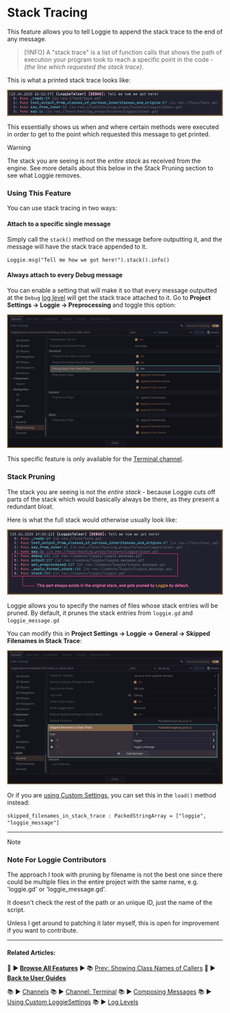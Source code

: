 # Stack Tracing

This feature allows you to tell Loggie to append the stack trace to the end of any message.

> [!INFO]
> A "stack trace" is a list of function calls that shows the path of execution your program took to reach a specific point in the code -  *(the line which requested the stack trace)*.

This is what a printed stack trace looks like:

![](assets/screenshots/stack_tracer.png)

This essentially shows us when and where certain methods were executed in order to get to the point which requested this message to get printed.

> [!WARNING]
> The stack you are seeing is not the *entire stack* as received from the engine.
> See more details about this below in the Stack Pruning section to see what Loggie removes.

### Using This Feature

You can use stack tracing in two ways:
#### Attach to a specific single message

Simply call the `stack()` method on the message before outputting it, and the message will have the stack trace appended to it.

```gdscript
Loggie.msg("Tell me how we got here!").stack().info()
```

#### Always attach to every Debug message

You can enable a setting that will make it so that every message outputted at the `Debug` [log level](docs/features/LOG_LEVELS.md) will get the stack trace attached to it. Go to **Project Settings -> Loggie -> Preprocessing** and toggle this option:

![](assets/screenshots/stack_trace_toggler.png)

This specific feature is only available for the [Terminal channel](docs/channels/CHANNEL_TERMINAL.md).

### Stack Pruning

The stack you are seeing is not the *entire stack* - because Loggie cuts off parts of the stack which would basically always be there, as they present a redundant bloat.

Here is what the full stack would otherwise usually look like:

![](assets/screenshots/stack_trace_pruning.png)

Loggie allows you to specify the names of files whose stack entries will be pruned.
By default, it prunes the stack entries from `loggie.gd` and `loggie_message.gd`

You can modify this in **Project Settings -> Loggie -> General -> Skipped Filenames in Stack Trace**:

![](assets/screenshots/stack_trace_pruning_options.png)

Or if you are [using Custom Settings](docs/customization/CUSTOM_SETTINGS.md), you can set this in the `load()` method instead:

```
skipped_filenames_in_stack_trace : PackedStringArray = ["loggie", "loggie_message"]
```

---

>[!NOTE]
>### Note For Loggie Contributors
>The approach I took with pruning by filename is not the best one since there could be multiple files in the entire project with the same name, e.g. 'loggie.gd' or 'loggie_message.gd'. 
>
>It doesn't check the rest of the path or an unique ID, just the name of the script.
>
>Unless I get around to patching it later myself, this is open for improvement if you want to contribute.

---
#### Related Articles:
👀 **► [Browse All Features](docs/ALL_FEATURES.md)** ► 📚 [Prev: Showing Class Names of Callers](docs/features/CLASS_NAME_DERIVATION.md)
👀 ► **[Back to User Guides](docs/USER_GUIDE.md)**

📚 ► [Channels](docs/features/CHANNELS.md)
📚 ► [Channel: Terminal](docs/channels/CHANNEL_TERMINAL.md)
📚 ► [Composing Messages](docs/features/COMPOSE_AND_OUTPUT_MESSAGES.md)
📚 ► [Using Custom LoggieSettings](docs/customization/CUSTOM_SETTINGS.md)
📚 ► [Log Levels](docs/features/LOG_LEVELS.md)